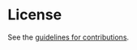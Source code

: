 # License

See the
[guidelines for contributions](https://github.com/hannestschofenig/draft-ietf-cose-falcon/blob/main/CONTRIBUTING.md).
